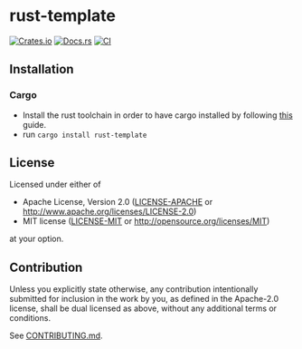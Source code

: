 # rust-template

[![Crates.io](https://img.shields.io/crates/v/rust-template.svg)](https://crates.io/crates/rust-template)
[![Docs.rs](https://docs.rs/rust-template/badge.svg)](https://docs.rs/rust-template)
[![CI](https://github.com/loyoi/rust-template/workflows/CI/badge.svg)](https://github.com/loyoi/rust-template/actions)

## Installation

### Cargo

* Install the rust toolchain in order to have cargo installed by following
  [this](https://www.rust-lang.org/tools/install) guide.
* run `cargo install rust-template`

## License

Licensed under either of

 * Apache License, Version 2.0
   ([LICENSE-APACHE](LICENSE-APACHE) or http://www.apache.org/licenses/LICENSE-2.0)
 * MIT license
   ([LICENSE-MIT](LICENSE-MIT) or http://opensource.org/licenses/MIT)

at your option.

## Contribution

Unless you explicitly state otherwise, any contribution intentionally submitted
for inclusion in the work by you, as defined in the Apache-2.0 license, shall be
dual licensed as above, without any additional terms or conditions.

See [CONTRIBUTING.md](CONTRIBUTING.md).
